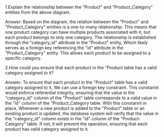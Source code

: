 1.Explain the relationship between the "Product" and "Product_Category" entities from the above diagram.

Answer: Based on the diagram, the relation between the "Product" and "Product_Category" entities is a one-to-many relationship. This means that one product category can have multiple products associated with it, but each product belongs to only one category.
        The relationship is established through the "category_id" attribute in the "Product" entity, Which likely serves as a foreign key referencing the "id" attribute in the "Product_Category" entity. This allows each product to be assigned to a specific category.

2.How could you ensure that each product in the "Product table has a valid category assigned to it?

Answer: To ensure that each product in the "Product" table has a valid category assigned to it, We can use a foreign key constraint. This constarint would enforce referential integrity, ensuring that the value in the "category_id" column of the "Product" table corresponds to a valid value in the "id"
        column of the "Product_Category table. With this constarint in place, Whenever a new product is added to the "Product" table or an existing product is updated, the database system will verify that the value in the "category_id" column exists in the "id" column of the "Product-Category"
        table. If not, it will prevent the operation, ensuring that each product has valid category assigned to it.
